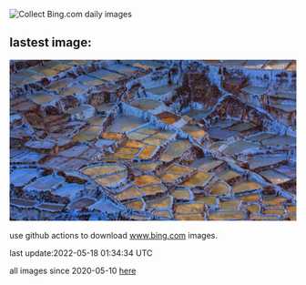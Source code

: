![Collect Bing.com daily images](https://github.com/counter2015/bing-daily-images/workflows/Collect%20Bing.com%20daily%20images/badge.svg)
## lastest image:
![](images/SaltPondsMaras.jpg)

use github actions to download www.bing.com images.

last update:2022-05-18 01:34:34 UTC

all images since 2020-05-10 [here](https://github.com/counter2015/bing-daily-images/tree/master/images) 
